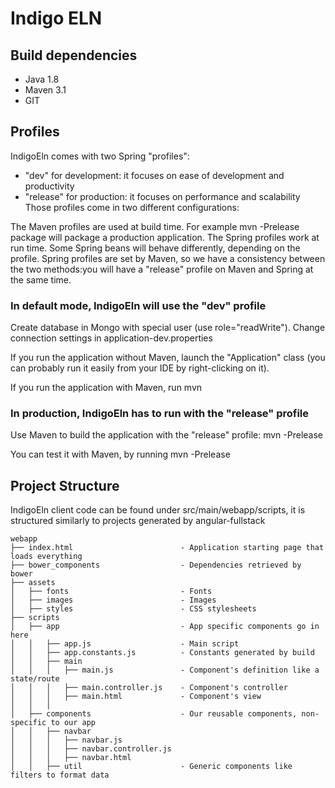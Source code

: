 # Indigo ELN

## Build dependencies

- Java 1.8
- Maven 3.1
- GIT

## Profiles

IndigoEln comes with two Spring "profiles":

- "dev" for development: it focuses on ease of development and productivity
- "release" for production: it focuses on performance and scalability
Those profiles come in two different configurations:

The Maven profiles are used at build time. For example mvn -Prelease package will package a production application.
The Spring profiles work at run time. Some Spring beans will behave differently, depending on the profile.
Spring profiles are set by Maven, so we have a consistency between the two methods:you will have a "release" profile on Maven and Spring at the same time.

### In default mode, IndigoEln will use the "dev" profile

Create database in Mongo with special user (use role="readWrite"). Change connection settings in application-dev.properties

If you run the application without Maven, launch the "Application" class (you can probably run it easily from your IDE by right-clicking on it).

If you run the application with Maven, run mvn

### In production, IndigoEln has to run with the "release" profile
Use Maven to build the application with the "release" profile: mvn -Prelease

You can test it with Maven, by running mvn -Prelease

## Project Structure
IndigoEln client code can be found under src/main/webapp/scripts, it is structured similarly to projects generated by angular-fullstack
```
webapp
├── index.html                        - Application starting page that loads everything
├── bower_components                  - Dependencies retrieved by bower
├── assets
│   ├── fonts                         - Fonts
│   ├── images                        - Images
│   ├── styles                        - CSS stylesheets
├── scripts
│   ├── app                           - App specific components go in here
│   │   ├── app.js                    - Main script
│   │   ├── app.constants.js          - Constants generated by build
│   │   ├── main
│   │   │   ├── main.js               - Component's definition like a state/route
│   │   │   ├── main.controller.js    - Component's controller
│   │   │   ├── main.html             - Component's view
│   │   │
│   ├── components                    - Our reusable components, non-specific to our app
│   │   ├── navbar
│   │   │   ├── navbar.js
│   │   │   ├── navbar.controller.js
│   │   │   ├── navbar.html
│   │   ├── util                      - Generic components like filters to format data
```